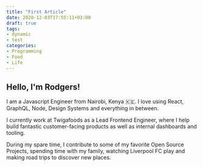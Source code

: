 ```yaml
---
title: "First Article"
date: 2020-12-03T17:55:11+03:00
draft: true
tags:
- dynamic
- test
categories:
- Programming
- Food
- Life
---
```


## Hello, I'm Rodgers!

I am a Javascript Engineer from Nairobi, Kenya 🇰🇪. I love using React, GraphQL, Node, Design Systems and everything in between.

I currently work at Twigafoods as a Lead Frontend Engineer, where I help build fantastic customer-facing products as well as internal dashboards and tooling.

During my spare time, I contribute to some of my favorite Open Source Projects, spending time with my family, watching Liverpool FC play and making road trips to discover new places.